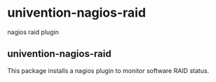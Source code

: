 # univention-nagios-raid
nagios raid plugin

## univention-nagios-raid
This package installs a nagios plugin to monitor software RAID status.
